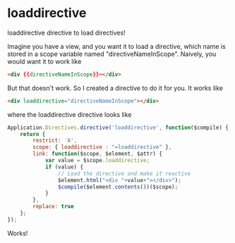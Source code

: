 loaddirective
=============

loaddirective directive to load directives!

Imagine you have a view, and you want it to load a directive, which name is stored in a scope variable named "directiveNameInScope".
Naively, you would want it to work like 

```html
<div {{directiveNameInScope}}></div>
```

But that doesn't work. So I created a directive to do it for you. It works like

```html
<div loaddirective="directiveNameInScope"></div>
```

where the loaddirective directive looks like

```javascript
Application.Directives.directive('loaddirective', function($compile) {
	return {
		restrict: 'A',
		scope: { loaddirective : "=loaddirective" },
		link: function($scope, $element, $attr) {
			var value = $scope.loaddirective;
			if (value) {
				// Load the directive and make it reactive
				$element.html("<div "+value+"></div>");
				$compile($element.contents())($scope);
			}
		},
		replace: true
	};
});
```

Works!
